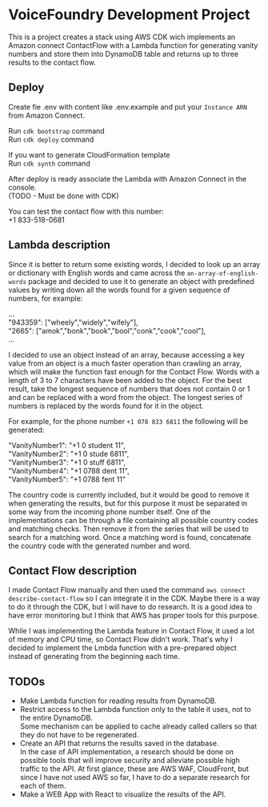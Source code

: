 # VoiceFoundry Development Project

This is a project creates a stack using AWS CDK wich implements an Amazon connect ContactFlow with a Lambda function for generating vanity numbers and store them into DynamoDB table and returns up to three results to the contact flow.

## Deploy
Create fie .env with content like .env.example and put your `Instance ARN` from Amazon Connect.

Run `cdk bootstrap` command   
Run `cdk deploy` command   

If you want to generate CloudFormation template   
Run `cdk synth` command 

After deploy is ready associate the Lambda with Amazon Connect in the console.   
(TODO - Must be done with CDK)

You can test the contact flow with this number:   
+1 833-518-0681

## Lambda description 
Since it is better to return some existing words, I decided to look up an array or dictionary with English words and came across the `an-array-of-english-words` package and decided to use it to generate an object with predefined values by writing down all the words found for a given sequence of numbers, for example:
   
...   
"943359": ["wheely","widely","wifely"],   
"2665": ["amok","bonk","book","bool","conk","cook","cool"],   
...   

I decided to use an object instead of an array, because accessing a key value from an object is a much faster operation than crawling an array, which will make the function fast enough for the Contact Flow.
Words with a length of 3 to 7 characters have been added to the object.
For the best result, take the longest sequence of numbers that does not contain 0 or 1 and can be replaced with a word from the object. The longest series of numbers is replaced by the words found for it in the object.

For example, for the phone number `+1 078 833 6811` the following will be generated:   

  "VanityNumber1": "+1 0 student 11",   
  "VanityNumber2": "+1 0 stude 6811",   
  "VanityNumber3": "+1 0 stuff 6811",   
  "VanityNumber4": "+1 0788 dent 11",   
  "VanityNumber5": "+1 0788 fent 11"   

The country code is currently included, but it would be good to remove it when generating the results, but for this purpose it must be separated in some way from the incoming phone number itself. One of the implementations can be through a file containing all possible country codes and matching checks. Then remove it from the series that will be used to search for a matching word. Once a matching word is found, concatenate the country code with the generated number and word.

## Contact Flow description
I made Contact Flow manually and then used the command
`aws connect describe-contact-flow` so I can integrate it in the CDK. Maybe there is a way to do it through the CDK, but I will have to do research. It is a good idea to have error monitoring but I think that AWS has proper tools for this purpose.

While I was implementing the Lambda feature in Contact Flow, it used a lot of memory and CPU time, so Contact Flow didn't work. That's why I decided to implement the Lmbda function with a pre-prepared object instead of generating from the beginning each time.

## TODOs
- Make Lambda function for reading results from DynamoDB.   
- Restrict access to the Lambda function only to the table it uses, not to the entire DynamoDB.   
Some mechanism can be applied to cache already called callers so that they do not have to be regenerated.   
- Create an API that returns the results saved in the database.   
In the case of API implementation, a research should be done on possible tools that will improve security and alleviate possible high traffic to the API. At first glance, these are AWS WAF, CloudFront, but since I have not used AWS so far, I have to do a separate research for each of them.   
- Make a WEB App with React to visualize the results of the API.   
